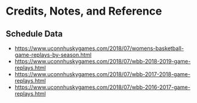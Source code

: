 # Credits, Notes, and Reference

## Schedule Data

  + https://www.uconnhuskygames.com/2018/07/womens-basketball-game-replays-by-season.html
  + https://www.uconnhuskygames.com/2018/07/wbb-2018-2019-game-replays.html
  + https://www.uconnhuskygames.com/2018/07/wbb-2017-2018-game-replays.html
  + https://www.uconnhuskygames.com/2018/07/wbb-2016-2017-game-replays.html
